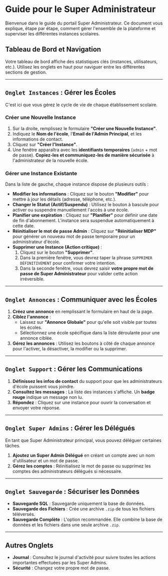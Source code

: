 # Guide pour le Super Administrateur

Bienvenue dans le guide du portail Super Administrateur. Ce document vous explique, étape par étape, comment gérer l'ensemble de la plateforme et superviser les différentes instances scolaires.

## Tableau de Bord et Navigation

Votre tableau de bord affiche des statistiques clés (instances, utilisateurs, etc.). Utilisez les onglets en haut pour naviguer entre les différentes sections de gestion.

---

## `Onglet Instances` : Gérer les Écoles

C'est ici que vous gérez le cycle de vie de chaque établissement scolaire.

### Créer une Nouvelle Instance
1.  Sur la droite, remplissez le formulaire **"Créer une Nouvelle Instance"**.
2.  Indiquez le **Nom de l'école**, l'**Email de l'Admin Principal**, et les informations de contact.
3.  Cliquez sur **"Créer l'Instance"**.
4.  Une fenêtre apparaîtra avec les **identifiants temporaires** (`admin` + mot de passe). **Copiez-les et communiquez-les de manière sécurisée** à l'administrateur de la nouvelle école.

### Gérer une Instance Existante
Dans la liste de gauche, chaque instance dispose de plusieurs outils :
-   **Modifier les informations** : Cliquez sur le bouton **"Modifier"** pour mettre à jour les détails (adresse, téléphone, etc.).
-   **Changer le Statut (Actif/Suspendu)** : Utilisez le bouton à bascule pour activer ou suspendre manuellement l'accès à une école.
-   **Planifier une expiration** : Cliquez sur **"Planifier"** pour définir une date de fin d'abonnement. L'instance sera suspendue automatiquement à cette date.
-   **Réinitialiser le mot de passe Admin** : Cliquez sur **"Réinitialiser MDP"** pour générer un nouveau mot de passe temporaire pour un administrateur d'école.
-   **Supprimer une Instance (Action critique)** :
    1.  Cliquez sur le bouton **"Supprimer"**.
    2.  Dans la première fenêtre, vous devrez taper la phrase `SUPPRIMER DÉFINITIVEMENT` pour confirmer votre intention.
    3.  Dans la seconde fenêtre, vous devrez saisir **votre propre mot de passe de Super Administrateur** pour valider cette action irréversible.

---

## `Onglet Annonces` : Communiquer avec les Écoles

1.  **Créez une annonce** en remplissant le formulaire en haut de la page.
2.  **Ciblez l'annonce** :
    -   Laissez sur **"Annonce Globale"** pour qu'elle soit visible par toutes les écoles.
    -   Sélectionnez une école spécifique dans la liste déroulante pour une annonce ciblée.
3.  **Gérez les annonces** : Utilisez les boutons à côté de chaque annonce pour l'activer, la désactiver, la modifier ou la supprimer.

---

## `Onglet Support` : Gérer les Communications

1.  **Définissez les infos de contact** du support pour que les administrateurs d'école puissent vous joindre.
2.  **Consultez les messages** : La liste des instances s'affiche. Un **badge rouge** indique un message non lu.
3.  **Répondez** : Cliquez sur une instance pour ouvrir la conversation et envoyer votre réponse.

---

## `Onglet Super Admins` : Gérer les Délégués

En tant que Super Administrateur principal, vous pouvez déléguer certaines tâches.
1.  **Ajoutez un Super Admin Délégué** en créant un compte avec un nom d'utilisateur et un mot de passe.
2.  **Gérez les comptes** : Réinitialisez le mot de passe ou supprimez les comptes des administrateurs délégués si nécessaire.

---

## `Onglet Sauvegarde` : Sécuriser les Données

-   **Sauvegarde SQL** : Sauvegarde uniquement la base de données.
-   **Sauvegarde des Fichiers** : Crée une archive `.zip` de tous les fichiers téléversés.
-   **Sauvegarde Complète** : L'option recommandée. Elle combine la base de données et les fichiers dans une seule archive `.zip`.

---

## Autres Onglets
-   **Journal** : Consultez le journal d'activité pour suivre toutes les actions importantes effectuées par les Super Admins.
-   **Sécurité** : Changez votre propre mot de passe.
